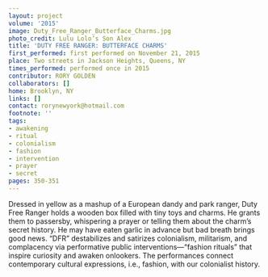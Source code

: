```yaml
---
layout: project
volume: '2015'
image: Duty_Free_Ranger_Butterface_Charms.jpg
photo_credit: Lulu Lolo’s Son Alex
title: 'DUTY FREE RANGER: BUTTERFACE CHARMS'
first_performed: first performed on November 21, 2015
place: Two streets in Jackson Heights, Queens, NY
times_performed: performed once in 2015
contributor: RORY GOLDEN
collaborators: []
home: Brooklyn, NY
links: []
contact: rorynewyork@hotmail.com
footnote: ''
tags:
- awakening
- ritual
- colonialism
- fashion
- intervention
- prayer
- secret
pages: 350-351
---
```


Dressed in yellow as a mashup of a European dandy and park ranger, Duty Free Ranger holds a wooden box filled with tiny toys and charms. He grants them to passersby, whispering a prayer or telling them about the charm’s secret history. He may have eaten garlic in advance but bad breath brings good news. “DFR” destabilizes and satirizes colonialism, militarism, and complacency via performative public interventions—“fashion rituals” that inspire curiosity and awaken onlookers. The performances connect contemporary cultural expressions, i.e., fashion, with our colonialist history.
